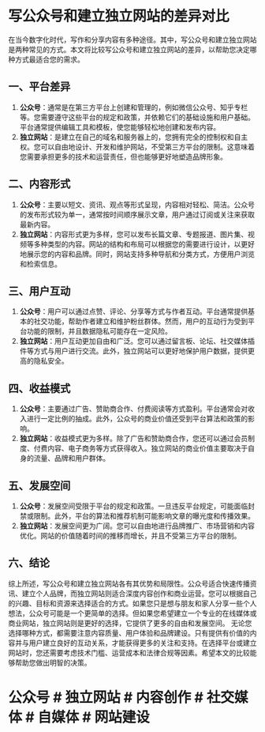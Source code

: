 # 写公众号和建立独立网站的差异对比
在当今数字化时代，写作和分享内容有多种途径。其中，写公众号和建立独立网站是两种常见的方式。本文将比较写公众号和建立独立网站的差异，以帮助您决定哪种方式最适合您的需求。
## 一、平台差异
1. **公众号**：通常是在第三方平台上创建和管理的，例如微信公众号、知乎专栏等。您需要遵守这些平台的规定和政策，并依赖它们的基础设施和用户基础。平台通常提供编辑工具和模板，使您能够轻松地创建和发布内容。
2. **独立网站**：是建立在自己的域名和服务器上的，您拥有完全的控制权和自主权。您可以自由地设计、开发和维护网站，不受第三方平台的限制。这意味着您需要承担更多的技术和运营责任，但也能够更好地塑造品牌形象。
## 二、内容形式
1. **公众号**：主要以短文、资讯、观点等形式呈现，内容相对轻松、简洁。公众号的发布形式较为单一，通常按时间顺序展示文章，用户通过订阅或关注来获取最新内容。 
2. **独立网站**：内容形式更为多样，您可以发布长篇文章、专题报道、图片集、视频等多种类型的内容。网站的结构和布局可以根据您的需要进行设计，以更好地展示您的内容和品牌。同时，网站支持多种导航和分类方式，方便用户浏览和检索信息。
## 三、用户互动
1. **公众号**：用户可以通过点赞、评论、分享等方式与作者互动。平台通常提供基本的社交功能，帮助作者建立和维护粉丝群体。然而，用户的互动行为受到平台功能的限制，并且数据隐私可能存在一定风险。
2. **独立网站**：用户互动更加自由和广泛。您可以通过留言板、论坛、社交媒体插件等方式与用户进行交流。此外，独立网站可以更好地保护用户数据，提供更高的隐私安全。
## 四、收益模式
1. **公众号**：主要通过广告、赞助商合作、付费阅读等方式盈利。平台通常会对收入进行一定比例的抽成。此外，公众号的商业价值还受到平台算法和政策的影响。
2. **独立网站**：收益模式更为多样。除了广告和赞助商合作，您还可以通过会员制度、付费内容、电子商务等方式获得收入。独立网站的商业价值主要取决于自身的流量、品牌和用户群体。
## 五、发展空间
1. **公众号**：发展空间受限于平台的规定和政策。一旦违反平台规定，可能面临封禁或限制。此外，平台的算法和推荐机制可能影响文章的曝光度和传播效果。
2. **独立网站**：发展空间更为广阔。您可以自由地进行品牌推广、市场营销和内容优化。网站的价值随着时间的推移而增长，并且不受第三方平台的限制。
## 六、结论
综上所述，写公众号和建立独立网站各有其优势和局限性。公众号适合快速传播资讯、建立个人品牌，而独立网站则适合深度内容创作和商业运营。您可以根据自己的兴趣、目标和资源来选择适合的方式。如果您只是想与朋友和家人分享一些个人想法，公众号可能是一个更简单的选择。但如果您希望建立一个专业的在线媒体或商业网站，独立网站则是更好的选择，它提供了更多的自由和发展空间。
无论您选择哪种方式，都需要注意内容质量、用户体验和品牌建设。只有提供有价值的内容并与用户建立良好的互动关系，才能获得更多的关注和支持。在选择平台或建立网站时，您还需要考虑技术门槛、运营成本和法律合规等因素。希望本文的比较能够帮助您做出明智的决策。
# 公众号 # 独立网站 # 内容创作 # 社交媒体 # 自媒体 # 网站建设